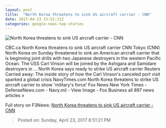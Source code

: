 ```yaml
---
layout: post
title:  "North Korea threatens to sink US aircraft carrier - CNN"
date: 2017-04-23 15:51:21Z
categories: google-news-top-stories
---
```


![North Korea threatens to sink US aircraft carrier - CNN](http://i2.cdn.cnn.com/cnnnext/dam/assets/170409024444-uss-carl-vinson-super-tease.jpg)

CBC.ca North Korea threatens to sink US aircraft carrier CNN Tokyo (CNN) North Korea on Sunday threatened to sink an American aircraft carrier that is beginning joint drills with two Japanese destroyers in the western Pacific Ocean. The USS Carl Vinson will be joined by the Ashigara and Samidare destroyers in ... North Korea says ready to strike US aircraft carrier Reuters Carried away: The inside story of how the Carl Vinson's canceled port visit sparked a global crisis NavyTimes.com North Korea threatens to strike US aircraft carrier to show 'military's force' Fox News New York Times - DefenseNews.com - Navy.mil - View Image - Fox Business all 897 news articles »


Full story on F3News: [North Korea threatens to sink US aircraft carrier - CNN](http://www.f3nws.com/n/q4Hqx)

> Posted on: Sunday, April 23, 2017 8:51:21 PM
